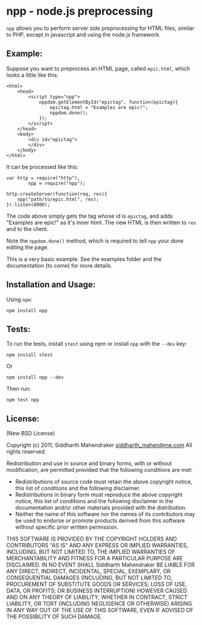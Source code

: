# npp - node.js preprocessing

`npp` allows you to perform server side preprocessing 
for HTML files, similar to PHP, except in javascript
and using the node.js framework.

## Example:

Suppose you want to preprocess an HTML page, called `epic.html`,
which looks a little like this:

	<html>
		<head>
			<script type="npp">
				nppdom.getElementById("epictag", function(epictag){
					epictag.html = "Examples are epic!";
					nppdom.done();
				});
			</script>
		</head>
		<body>
			<div id="epictag">
			</div>
		</body>
	</html>

It can be processed like this:

	var http = require("http"),
			npp = require("npp");

	http.createServer(function(req, res){
		npp("path/to/epic.html", res);
	}).listen(8000);

The code above simply gets the tag whose id is `epictag`, 
and adds "Examples are epic!" as it's inner html. The new
HTML is then written to `res` and to the client. 

Note the `nppdom.done()` method, which is required 
to tell `npp` your done editing the page.

This is a very basic example. See the examples folder and the 
documentation (to come) for more details.

## Installation and Usage:

Using `npm`:

	npm install npp

## Tests:

To run the tests, install `stest` using npm or install `npp` with the `--dev` key:

	npm install stest
	
Or

	npm install npp --dev

Then run:

	npm test npp

## License:

(New BSD License)

Copyright (c) 2011, Siddharth Mahendraker <siddharth_mahen@me.com>
All rights reserved.

Redistribution and use in source and binary forms, with or without
modification, are permitted provided that the following conditions are met:

* Redistributions of source code must retain the above copyright notice, this list of conditions and the following disclaimer.
* Redistributions in binary form must reproduce the above copyright notice, this list of conditions and the following disclaimer in the documentation and/or other materials provided with the distribution.
* Neither the name of this software nor the names of its contributors may be used to endorse or promote products derived from this software without specific prior written permission.

THIS SOFTWARE IS PROVIDED BY THE COPYRIGHT HOLDERS AND CONTRIBUTORS "AS IS" AND
ANY EXPRESS OR IMPLIED WARRANTIES, INCLUDING, BUT NOT LIMITED TO, THE IMPLIED
WARRANTIES OF MERCHANTABILITY AND FITNESS FOR A PARTICULAR PURPOSE ARE
DISCLAIMED. IN NO EVENT SHALL Siddharth Mahendraker BE LIABLE FOR ANY
DIRECT, INDIRECT, INCIDENTAL, SPECIAL, EXEMPLARY, OR CONSEQUENTIAL DAMAGES
(INCLUDING, BUT NOT LIMITED TO, PROCUREMENT OF SUBSTITUTE GOODS OR SERVICES;
LOSS OF USE, DATA, OR PROFITS; OR BUSINESS INTERRUPTION) HOWEVER CAUSED AND
ON ANY THEORY OF LIABILITY, WHETHER IN CONTRACT, STRICT LIABILITY, OR TORT
(INCLUDING NEGLIGENCE OR OTHERWISE) ARISING IN ANY WAY OUT OF THE USE OF THIS
SOFTWARE, EVEN IF ADVISED OF THE POSSIBILITY OF SUCH DAMAGE.
